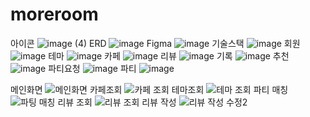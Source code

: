 # moreroom
아이콘
![image (4)](https://github.com/user-attachments/assets/28c929d4-4150-4f1c-bc8b-3c8e69a7863d)
ERD
![image](https://github.com/user-attachments/assets/5f90c124-32f3-4c3f-9a6e-373b850064c1)
Figma
![image](https://github.com/user-attachments/assets/aab334e5-888c-4dc1-948f-cc926443413b)
기술스택
![image](https://github.com/user-attachments/assets/7f32fb15-4927-4da5-b21c-e5d6be13a087)
회원
![image](https://github.com/user-attachments/assets/cfbc7934-37a9-48a1-b3c3-19861a3a200e)
테마
![image](https://github.com/user-attachments/assets/13728a79-0dbf-4eae-9d41-bd07715ce303)
카페
![image](https://github.com/user-attachments/assets/6428ddd3-a84e-411c-bf9f-6769e2bad8b4)
리뷰
![image](https://github.com/user-attachments/assets/4f333894-0259-4d2d-b5d6-a8f94b49e5a1)
기록
![image](https://github.com/user-attachments/assets/30e28dc8-38a9-40fd-b453-b0f9ca67015f)
추천
![image](https://github.com/user-attachments/assets/9f4f005a-4720-4d2a-803c-9f72200d6c7d)
파티요청
![image](https://github.com/user-attachments/assets/538768d3-0727-4a15-a40b-00a7d793933c)
파티
![image](https://github.com/user-attachments/assets/fa29cfc5-82c0-41b4-865b-48c3f8076a38)

메인화면
![메인화면](https://github.com/user-attachments/assets/a63c3765-f192-4cad-98d6-3d3dbd6ac496)
카페조회
![카페 조회](https://github.com/user-attachments/assets/db6dc938-32ac-4283-8e15-6d7c06d6f25f)
테마조회
![테마 조회](https://github.com/user-attachments/assets/12a3d0af-1f02-48b6-8946-b2fd51775caf)
파티 매칭
![파팅 매칭](https://github.com/user-attachments/assets/d79b12c4-17a5-47d8-80ff-d4f21a559826)
리뷰 조회
![리뷰 조회](https://github.com/user-attachments/assets/af954511-ddeb-4147-87bf-9b810bff0eb5)
리뷰 작성
![리뷰 작성 수정2](https://github.com/user-attachments/assets/159295d1-c665-4b5e-9787-f036fb0016e1)


